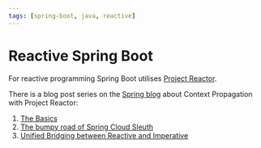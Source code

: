```yaml
---
tags: [spring-boot, java, reactive]
---
```


# Reactive Spring Boot

For reactive programming Spring Boot utilises [Project Reactor](https://projectreactor.io). 

There is a blog post series on the [Spring blog](https://spring.io/blog) about Context Propagation with Project Reactor:
1. [The Basics](https://spring.io/blog/2023/03/28/context-propagation-with-project-reactor-1-the-basics)
2. [The bumpy road of Spring Cloud Sleuth](https://spring.io/blog/2023/03/29/context-propagation-with-project-reactor-2-the-bumpy-road-of-spring-cloud)
3. [Unified Bridging between Reactive and Imperative](https://spring.io/blog/2023/03/30/context-propagation-with-project-reactor-3-unified-bridging-between-reactive)
